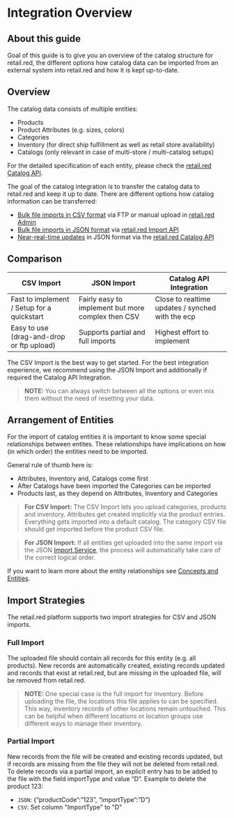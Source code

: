 # Integration Overview

## About this guide

Goal of this guide is to give you an overview of the catalog structure for retail.red, the different options how catalog data can be imported from an external system into retail.red and how it is kept up-to-date.

## Overview

The catalog data consists of multiple entities:

- Products
- Product Attributes (e.g. sizes, colors)
- Categories
- Inventory (for direct ship fulfillment as well as retail store availability)
- Catalogs (only relevant in case of multi-store / multi-catalog setups)

For the detailed specification of each entity, please check the [retail.red Catalog API](/docs/retail-red/YXBpOjM1Nzg0Nzgz-catalog).

The goal of the catalog integration is to transfer the catalog data to retail.red and keep it up to date. There are different options how catalog information can be transferred:

- [Bulk file imports in CSV format](./csv-import.md) via FTP or manual upload in [retail.red Admin](https://next.admin.shopgate.com/)
- [Bulk file imports in JSON format](./bulk-file-import.md) via [retail.red Import API](/docs/retail-red/YXBpOjM1NjU0NzY0-import)
- [Near-real-time updates](./near-realtime-import.md) in JSON format via the [retail.red Catalog API](/docs/retail-red/YXBpOjM1NjU0NzYz-catalog)

## Comparison

| CSV Import                                 | JSON Import                                        | Catalog API Integration                          |
| ------------------------------------------ | -------------------------------------------------- | ------------------------------------------------ |
| Fast to implement / Setup for a quickstart | Fairly easy to implement but more complex then CSV | Close to realtime updates / synched with the ecp |
| Easy to use (drag-and-drop or ftp upload)  | Supports partial and full imports                  | Highest effort to implement                      |

The CSV Import is the best way to get started. For the best integration experience, we recommend using the JSON Import and additionally if required the Catalog API Integration.

<!--
Start with bulk imports in JSON format, for the initial import and recurring updates. Depending on the number of records per file, bulk imports can take a few minutes to be applied. Bulk imports support full imports as well as partial imports (only importing products that have changed).
If near-real-time updates are required, you can update specific products directly via the retail.red API, and changes will be applied in a matter of seconds.
-->

> **NOTE:** You can always switch between all the options or even mix them without the need of resetting your data.

## Arrangement of Entities

For the import of catalog entities it is important to know some special relationships between entites. These relationships have implications on how (in which order) the entities need to be imported.

General rule of thumb here is:

- Attributes, Inventory and, Catalogs come first
- After Catalogs have been imported the Categories can be imported
- Products last, as they depend on Attributes, Inventory and Categories

> **For CSV Import:** The CSV Import lets you upload categories, products and inventory. Attributes get created implicitly via the product entries. Everything gets imported into a default catalog. The category CSV file should get imported before the product CSV file.

> **For JSON Import:** If all entities get uploaded into the same import via the JSON [Import Service](/docs/retail-red/YXBpOjM1NjU0NzY0-import), the process will automatically take care of the correct logical order.

If you want to learn more about the entity relationships see [Concepts and Entities](./concepts-and-entities.md#entity-relationships).

## Import Strategies

The retail.red platform supports two import strategies for CSV and JSON imports.

### Full Import

The uploaded file should contain all records for this entity (e.g. all products). New records are automatically created, existing records updated and records that exist at retail.red, but are missing in the uploaded file, will be removed from retail.red.

> **NOTE:** One special case is the full import for Inventory. Before uploading the file, the locations this file applies to can be specified. This way, inventory records of other locations remain untouched. This can be helpful when different locations or location groups use different ways to manage their inventory.

### Partial Import

New records from the file will be created and existing records updated, but if records are missing from the file they will not be deleted from retail.red. To delete records via a partial import, an explicit entry has to be added to the file with the field importType and value “D”.
Example to delete the product 123:

- `JSON`: {“productCode”:”123”, “importType”:”D”}
- `CSV`: Set column "ImportType" to "D"
